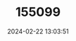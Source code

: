 ---
title: "155099"
category: "Omobranchus anolius"
draft: false
date: 2024-02-22 13:03:51
languages:
  German: ["Austernschleimfisch"]
  English: ["Oyster Blenny"]
---